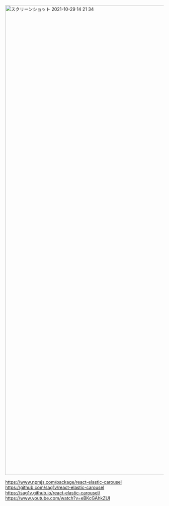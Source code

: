 <img width="1493" alt="スクリーンショット 2021-10-29 14 21 34" src="https://user-images.githubusercontent.com/38001967/139380166-5b6b323f-19e8-4277-9467-23d970c11aef.png">

https://www.npmjs.com/package/react-elastic-carousel
https://github.com/sag1v/react-elastic-carousel
https://sag1v.github.io/react-elastic-carousel/
https://www.youtube.com/watch?v=eBKcGAhkZUI
